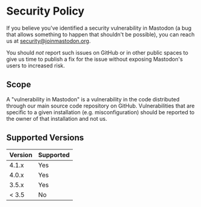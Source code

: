 # Security Policy

If you believe you've identified a security vulnerability in Mastodon (a bug that allows something to happen that shouldn't be possible), you can reach us at <security@joinmastodon.org>.

You should _not_ report such issues on GitHub or in other public spaces to give us time to publish a fix for the issue without exposing Mastodon's users to increased risk.

## Scope

A "vulnerability in Mastodon" is a vulnerability in the code distributed through our main source code repository on GitHub. Vulnerabilities that are specific to a given installation (e.g. misconfiguration) should be reported to the owner of that installation and not us.

## Supported Versions

| Version | Supported |
| ------- | --------- |
| 4.1.x   | Yes       |
| 4.0.x   | Yes       |
| 3.5.x   | Yes       |
| < 3.5   | No        |
